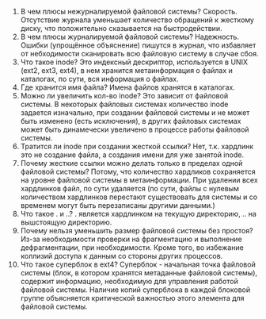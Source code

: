 1. В чем плюсы нежурналируемой файловой системы?
  Скорость. Отсутствие журнала уменьшает количество обращений к жесткому диску, что положительно сказывается на быстродействии.
2. В чем плюсы журналируемой файловой системы?
  Надежность. Ошибки (упрощённое объяснение) пишутся в журнал, что избавляет от небходимости сканировать всю файловую систему в случае сбоя.
3. Что такое inode?
  Это индексный дескриптор, используется в UNIX (ext2, ext3, ext4), в нем хранится метаинформация о файлах и каталогах, по сути, вся информация о файлах.
4. Где хранится имя файла?
  Имена файлов хранятся в каталогах.
5. Можно ли увеличить кол-во inode?
  Это зависит от файловой системы. В некоторых файловых системах количество inode задается изначально, при создании файловой системы и не может быть изменено (есть исключения), в других файловых системах может быть динамечески увеличено в процессе работы файловой системы.
6. Тратится ли inode при создании жесткой ссылки?
  Нет, т.к. хардлинк это не создание файла, а создания имени для уже занятой inode.
7. Почему жесткие ссылки можно делать только в пределах одной файловой системы?
  Потому, что количество хардликов сохраняется на уровне файловой системы в метаинформации. При удалении всех хардлинков файл, по сути удаляется (по сути, файлы с нулевым количеством хардлинков перестают существовать для системы и со временем могут быть перезаписаны другими данными.)
8. Что такое . и ..?
  . является хардлинком на текущую директорию, .. на вышстоящую директорию.
9. Почему нельзя уменьшить размер файловой системы без простоя?
  Из-за необходимости проверки на фрагментацию и выполнение дефрагментации, при необходимости. Кроме того, во избежание коллизий доступа к данным со стороны других процессов.
10. Что такое суперблок в ext4?
  Суперблок - начальная точка файловой системы (блок, в котором хранятся метаданные файловой системы), содержит  информацию, необходимую для управления работой файловой системы. Наличие копий суперблока в каждой блоковой группе объясняется критической важностью этого элемента для файловой системы.
